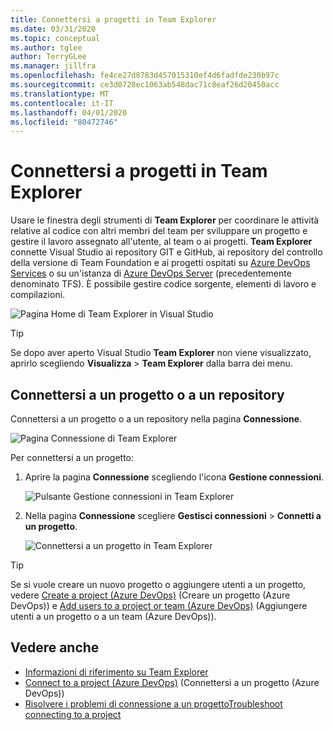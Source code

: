 ```yaml
---
title: Connettersi a progetti in Team Explorer
ms.date: 03/31/2020
ms.topic: conceptual
ms.author: tglee
author: TerryGLee
ms.manager: jillfra
ms.openlocfilehash: fe4ce27d8783d457015310ef4d6fadfde230b97c
ms.sourcegitcommit: ce3d0728ec1063ab548dac71c8eaf26d20450acc
ms.translationtype: MT
ms.contentlocale: it-IT
ms.lasthandoff: 04/01/2020
ms.locfileid: "80472746"
---
```

# <a name="connect-to-projects-in-team-explorer"></a>Connettersi a progetti in Team Explorer

Usare le finestra degli strumenti di **Team Explorer** per coordinare le attività relative al codice con altri membri del team per sviluppare un progetto e gestire il lavoro assegnato all'utente, al team o ai progetti. **Team Explorer** connette Visual Studio ai repository GIT e GitHub, ai repository del controllo della versione di Team Foundation e ai progetti ospitati su [Azure DevOps Services](/azure/devops/user-guide/what-is-azure-devops-services) o su un'istanza di [Azure DevOps Server](/azure/devops/index-all) (precedentemente denominato TFS). È possibile gestire codice sorgente, elementi di lavoro e compilazioni.

![Pagina Home di Team Explorer in Visual Studio](media/team-explorer/team-explorer.png)

> [!TIP]
> Se dopo aver aperto Visual Studio **Team Explorer** non viene visualizzato, aprirlo scegliendo **Visualizza** > **Team Explorer** dalla barra dei menu.

## <a name="connect-to-a-project-or-repository"></a>Connettersi a un progetto o a un repository

Connettersi a un progetto o a un repository nella pagina **Connessione**.

![Pagina Connessione di Team Explorer](media/team-explorer/connect.png)

Per connettersi a un progetto:

1. Aprire la pagina **Connessione** scegliendo l'icona **Gestione connessioni**.

   ![Pulsante Gestione connessioni in Team Explorer](media/team-explorer/manage-connections.png)

1. Nella pagina **Connessione** scegliere **Gestisci connessioni** > **Connetti a un progetto**.

   ![Connettersi a un progetto in Team Explorer](media/team-explorer/connect-project.png)

> [!TIP]
> Se si vuole creare un nuovo progetto o aggiungere utenti a un progetto, vedere [Create a project (Azure DevOps)](/azure/devops/organizations/projects/create-project) (Creare un progetto (Azure DevOps)) e [Add users to a project or team (Azure DevOps)](/azure/devops/organizations/security/add-users-team-project) (Aggiungere utenti a un progetto o a un team (Azure DevOps)).

## <a name="see-also"></a>Vedere anche

- [Informazioni di riferimento su Team Explorer](reference/team-explorer-reference.md)
- [Connect to a project (Azure DevOps)](/azure/devops/organizations/projects/connect-to-projects) (Connettersi a un progetto (Azure DevOps))
- [Risolvere i problemi di connessione a un progettoTroubleshoot connecting to a project](/azure/devops/user-guide/troubleshoot-connection?view=azure-devops)
